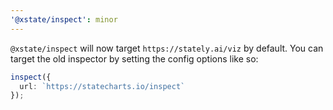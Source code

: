 ```yaml
---
'@xstate/inspect': minor
---
```


`@xstate/inspect` will now target `https://stately.ai/viz` by default. You can target the old inspector by setting the config options like so:

```ts
inspect({
  url: `https://statecharts.io/inspect`
});
```
